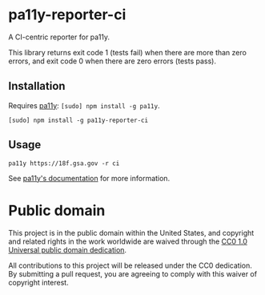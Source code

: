 # pa11y-reporter-ci

A CI-centric reporter for pa11y.

This library returns exit code 1 (tests fail) when there are more than zero errors, and exit code 0 when there are zero errors (tests pass).

## Installation

Requires [pa11y](https://github.com/nature/pa11y): `[sudo] npm install -g pa11y`.

```
[sudo] npm install -g pa11y-reporter-ci
```

## Usage

```
pa11y https://18f.gsa.gov -r ci
```

See [pa11y's documentation](https://github.com/nature/pa11y#custom-reporters) for more information.

# Public domain

This project is in the public domain within the United States, and
copyright and related rights in the work worldwide are waived through
the [CC0 1.0 Universal public domain dedication](https://creativecommons.org/publicdomain/zero/1.0/).

All contributions to this project will be released under the CC0
dedication. By submitting a pull request, you are agreeing to comply
with this waiver of copyright interest.
